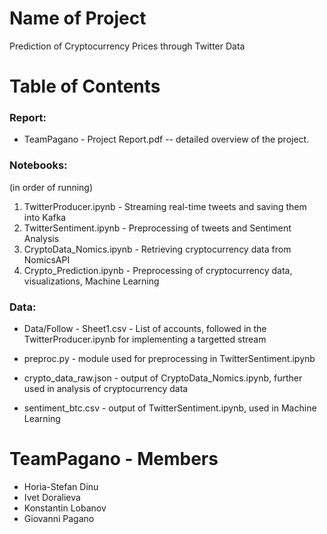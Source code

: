 # Name of Project

Prediction of Cryptocurrency Prices through Twitter Data



# Table of Contents

### Report:

- TeamPagano - Project Report.pdf -- detailed overview of the project.


### Notebooks:

(in order of running)

1. TwitterProducer.ipynb - Streaming real-time tweets and saving them into Kafka
2. TwitterSentiment.ipynb - Preprocessing of tweets and Sentiment Analysis
3. CryptoData_Nomics.ipynb - Retrieving cryptocurrency data from NomicsAPI
4. Crypto_Prediction.ipynb - Preprocessing of cryptocurrency data, visualizations, Machine Learning


### Data:

- Data/Follow - Sheet1.csv - List of accounts, followed in the TwitterProducer.ipynb for implementing a targetted stream

- preproc.py - module used for preprocessing in TwitterSentiment.ipynb

- crypto_data_raw.json - output of CryptoData_Nomics.ipynb, further used in analysis of cryptocurrency data

- sentiment_btc.csv - output of TwitterSentiment.ipynb, used in Machine Learning




# TeamPagano - Members

- Horia-Stefan Dinu 
- Ivet Doralieva 
- Konstantin Lobanov 
- Giovanni Pagano 

 



